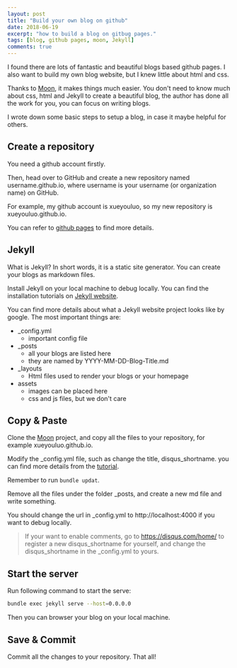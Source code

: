 ```yaml
---
layout: post
title: "Build your own blog on github"
date: 2018-06-19
excerpt: "how to build a blog on gitbug pages."
tags: [blog, github pages, moon, Jekyll]
comments: true
---
```


I found there are lots of fantastic and beautiful blogs based github pages. I also want to build my own blog website, but I knew little about html and css. 

Thanks to [Moon](https://github.com/TaylanTatli/Moon), it makes things much easier. You don't need to know much about css, html and Jekyll to create a beautiful blog, the author has done all the work for you, you can focus on writing blogs.

I wrote down some basic steps to setup a blog, in case it maybe helpful for others.

## Create a repository

You need a github account firstly.

Then, head over to GitHub and create a new repository named username.github.io, where username is your username (or organization name) on GitHub. 

For example, my github account is xueyouluo, so my new repository is xueyouluo.github.io.

You can refer to [github pages](https://pages.github.com/) to find more details.

## Jekyll

What is Jekyll? In short words, it is a static site generator. You can create your blogs as markdown files.

Install Jekyll on your local machine to debug locally. You can find the installation tutorials on [Jekyll website](https://jekyllrb.com/docs/installation/#ubuntu).

You can find more details about what a Jekyll website project looks like by google. The most important things are:
* _config.yml
    * important config file
* _posts
    * all your blogs are listed here
    * they are named by YYYY-MM-DD-Blog-Title.md
* _layouts
    * Html files used to render your blogs or your homepage
* assets
    * images can be placed here
    * css and js files, but we don't care

## Copy & Paste

Clone the [Moon](https://github.com/TaylanTatli/Moon) project, and copy all the files to your repository, for example xueyouluo.github.io.

Modify the _config.yml file, such as change the title, disqus\_shortname. you can find more details from the [tutorial](https://taylantatli.github.io/Moon/moon-theme/). 

Remember to run `bundle updat`.

Remove all the files under the folder _posts, and create a new md file and write something. 

You should change the url in _config.yml to http://localhost:4000 if you want to debug locally.

> If your want to enable comments, go to https://disqus.com/home/ to register a new disqus\_shortname for yourself, and change the disqus\_shortname in the _config.yml to yours.

## Start the server

Run following command to start the serve: 
```bash
bundle exec jekyll serve --host=0.0.0.0
```

Then you can browser your blog on your local machine.


## Save & Commit

Commit all the changes to your repository. That all!
